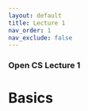 ```yaml
---
layout: default
title: Lecture 1
nav_order: 1
nav_exclude: false
---
```

### Open CS Lecture 1
# Basics